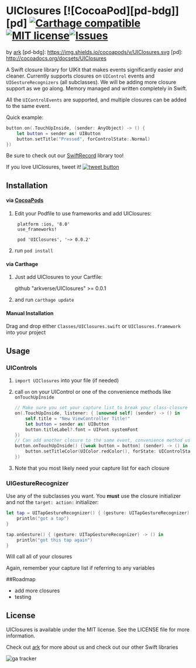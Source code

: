 # UIClosures [![CocoaPod][pd-bdg]][pd] [![Carthage compatible](https://img.shields.io/badge/Carthage-compatible-4BC51D.svg?style=flat)](https://github.com/Carthage/Carthage)[![MIT license](http://img.shields.io/badge/license-MIT-brightgreen.svg)](http://opensource.org/licenses/MIT)[![Issues](http://img.shields.io/github/issues/arkverse/UIClosures.svg)]( https://github.com/arkverse/UIClosures/issues)
by [ark](http://www.arkverse.com)
[pd-bdg]: https://img.shields.io/cocoapods/v/UIClosures.svg
[pd]: http://cocoadocs.org/docsets/UIClosures

A Swift closure library for UIKit that makes events significantly easier and cleaner. Currently supports closures on `UIControl` events and `UIGestureRecognizers` (all subclasses). We will be adding more closure support as we go along. Memory managed and written completely in Swift.

All the `UIControlEvents` are supported, and multiple closures can be added to the same event.

Quick example:

```swift
button.on(.TouchUpInside, (sender: AnyObject) -> () {
	let button = sender as! UIButton
	button.setTitle("Pressed", forControlState:.Normal)
})
```

Be sure to check out our [SwiftRecord](https://github.com/arkverse/SwiftRecord) library too!

If you love UIClosures, tweet it! <a href="https://twitter.com/intent/tweet?text=UIClosures&url=https%3A%2F%2Fgithub.com%2Farkverse%2FUIClosures&hashtags=ios%2Cswift%2Cclosures%2Cuikit&original_referer=http%3A%2F%2Fgithub.com%2F&tw_p=tweetbutton" target="_blank">
  <img src="http://jpillora.com/github-twitter-button/img/tweet.png"
       alt="tweet button" title="UIClosures"></img>
</a>


## Installation

#### via [CocoaPods](http://cocoapods.org)
1. Edit your Podfile to use frameworks and add UIClosures:
		
		platform :ios, '8.0'
		use_frameworks!
	
		pod 'UIClosures', '~> 0.0.2'
2. run `pod install`

#### via Carthage

1. Just add UIClosures to your Cartfile:

	github "arkverse/UIClosures" >= 0.0.1
	
2. and run `carthage update`

#### Manual Installation
Drag and drop either `Classes/UIClosures.swift` or `UIClosures.framework` into your project

## Usage

### UIControls

1. `import UIClosures` into your file (if needed)
2. call `on` on your UIControl or one of the convenience methods like `onTouchUpInside`

	```swift
	// Make sure you set your capture list to break your class-closure strong reference loop
	on(.TouchUpInside, listener: { [unowned self] (sender) -> () in
		self.title = "New ViewController Title!"
		let button = sender as! UIButton
		button.titleLabel?.font = UIFont.systemFont
	})
	// Can add another closure to the same event, convenience method used here
	button.onTouchUpInside() {[weak button = button] (sender) -> () in
		button.setTitleColor(UIColor.redColor(), forState: UIControlState.Normal)
	})
	```
3. Note that you most likely need your capture list for each closure

### UIGestureRecognizer

Use any of the subclasses you want. You **must** use the closure initializer and not the `target: action:`  initializer:

```swift
let tap = UITapGestureRecognizer() { (gesture: UITapGestureRecognizer) -> () in
	println("got a tap")
}

tap.onGesture() { (gesture: UITapGestureRecognizer) -> () in
	println("got this tap again")
}
```
Will call all of your closures

Again, remember your capture list if referring to any variables

##Roadmap

- add more closures
- testing

## License

UIClosures is available under the MIT license. See the LICENSE file
for more information.

Check out [ark](http://www.arkverse.com) for more about us and check out our other Swift libraries

![ga tracker](https://www.google-analytics.com/collect?v=1&a=257770996&t=pageview&dl=https%3A%2F%2Fgithub.com%2Farkverse%2FUIClosures&ul=en-us&de=UTF-8&cid=978224512.1377738459&tid=UA-63011921-2&z=887657232 "ga tracker")